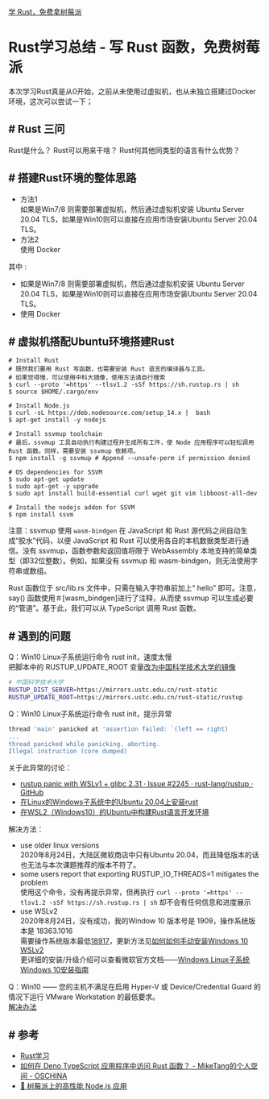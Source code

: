 
[学 Rust，免费拿树莓派](https://segmentfault.com/a/1190000023363546)


# Rust学习总结 - 写 Rust 函数，免费树莓派

本次学习Rust真是从0开始，之前从未使用过虚拟机，也从未独立搭建过Docker环境，这次可以尝试一下；  


## \# Rust 三问

Rust是什么？
Rust可以用来干啥？
Rust何其他同类型的语言有什么优势？


## \# 搭建Rust环境的整体思路

- 方法1  
  如果是Win7/8 则需要部署虚拟机，然后通过虚拟机安装 Ubuntu Server 20.04 TLS，如果是Win10则可以直接在应用市场安装Ubuntu Server 20.04 TLS。     
- 方法2  
  使用 Docker  

其中 :     
- 如果是Win7/8 则需要部署虚拟机，然后通过虚拟机安装 Ubuntu Server 20.04 TLS，如果是Win10则可以直接在应用市场安装Ubuntu Server 20.04 TLS。       
- 使用 Docker    


## \# 虚拟机搭配Ubuntu环境搭建Rust  
```shell
# Install Rust
# 既然我们要用 Rust 写函数，也需要安装 Rust 语言的编译器与工具。
# 如果觉得慢，可以使用中科大镜像，使用方法请自行搜索
$ curl --proto '=https' --tlsv1.2 -sSf https://sh.rustup.rs | sh
$ source $HOME/.cargo/env

# Install Node.js
$ curl -sL https://deb.nodesource.com/setup_14.x |  bash
$ apt-get install -y nodejs

# Install ssvmup toolchain
# 最后，ssvmup 工具自动执行构建过程并生成所有工件，使 Node 应用程序可以轻松调用 Rust 函数。同样，需要安装 ssvmup 依赖项。
$ npm install -g ssvmup # Append --unsafe-perm if permission denied

# OS dependencies for SSVM
$ sudo apt-get update
$ sudo apt-get -y upgrade
$ sudo apt install build-essential curl wget git vim libboost-all-dev

# Install the nodejs addon for SSVM
$ npm install ssvm
```

注意：ssvmup 使用 `wasm-bindgen` 在 JavaScript 和 Rust 源代码之间自动生成“胶水”代码，以便 JavaScript 和 Rust 可以使用各自的本机数据类型进行通信。没有 ssvmup，函数参数和返回值将限于 WebAssembly 本地支持的简单类型（即32位整数）。例如，如果没有 ssvmup 和 wasm-bindgen，则无法使用字符串或数组。

Rust 函数位于 src/lib.rs 文件中，只需在输入字符串前加上“ hello” 即可。注意，say() 函数使用＃[wasm_bindgen]进行了注释，从而使 ssvmup 可以生成必要的“管道”。基于此，我们可以从 TypeScript 调用 Rust 函数。


## \# 遇到的问题


Q：Win10 Linux子系统运行命令 rust init，速度太慢     
  把脚本中的 RUSTUP_UPDATE_ROOT 变量[改为中国科学技术大学的镜像](https://blog.csdn.net/inthat/article/details/106742193)  
  ```bash
  # 中国科学技术大学
  RUSTUP_DIST_SERVER=https://mirrors.ustc.edu.cn/rust-static
  RUSTUP_UPDATE_ROOT=https://mirrors.ustc.edu.cn/rust-static/rustup
  ```

Q：Win10 Linux子系统运行命令 rust init，提示异常
  ```bash
  thread 'main' panicked at 'assertion failed: `(left == right)
  ...
  thread panicked while panicking. aborting.
  Illegal instruction (core dumped)
  ```  
  关于此异常的讨论：  
  - [rustup panic with WSLv1 + glibc 2.31 · Issue #2245 · rust-lang/rustup · GitHub](https://github.com/rust-lang/rustup/issues/2245)
  - [在Linux的Windows子系统中的Ubuntu 20.04上安装rust](https://github.com/rust-lang/rustup/issues/2293)      
  - [在WSL2（Windows10）的Ubuntu中构建Rust语言开发环境](https://koma.blog/wsl2-ubuntu-rust/)      

  解决方法：  
  - use older linux versions  
    2020年8月24日，大陆区微软商店中只有Ubuntu 20.04，而且降低版本的话也无法与本次课题推荐的版本不符了。  
  - some users report that exporting RUSTUP_IO_THREADS=1 mitigates the problem  
    使用这个命令，没有再提示异常，但再执行 `curl --proto '=https' --tlsv1.2 -sSf https://sh.rustup.rs | sh` 却不会有任何信息和进度展示  
  - use WSLv2  
    2020年8月24日，没有成功，我的Window 10 版本号是 1909，操作系统版本是 18363.1016    
    需要操作系统版本最低[18917](https://blogs.windows.com/windowsexperience/2019/06/12/announcing-windows-10-insider-preview-build-18917/)，更新方法见[如何如何手动安装Windows 10 WSLv2](https://www.groovypost.com/howto/manually-install-windows-10-1903-may-2019-update-now/)    
    更详细的安装/升级介绍可以查看微软官方文档——[Windows Linux子系统Windows 10安装指南](https://docs.microsoft.com/en-us/windows/wsl/install-win10)     

Q：Win10 —— 您的主机不满足在启用 Hyper-V 或 Device/Credential Guard 的情况下运行 VMware Workstation 的最低要求。    
  [解决办法](https://blog.csdn.net/qq_36761831/article/details/81175736)  


## \# 参考

- [Rust学习](https://blog.csdn.net/smallswan/article/details/107903034)
- [如何在 Deno TypeScript 应用程序中访问 Rust 函数？ - MikeTang的个人空间 - OSCHINA](https://my.oschina.net/u/4581704/blog/4415721)
- [🍹 树莓派上的高性能 Node.js 应用](https://www.secondstate.io/articles/get-started-with-raspberry-pi-zh/)



